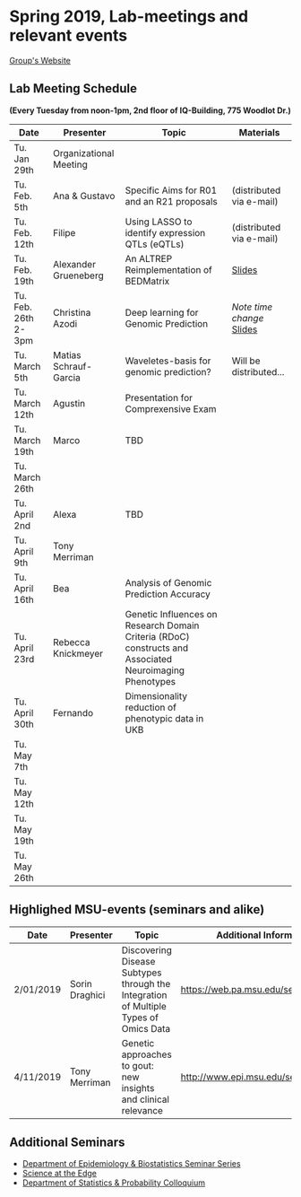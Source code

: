 # Spring 2019, Lab-meetings and relevant events



[Group's Website](http://quantgen.github.io/)

## Lab Meeting Schedule

**(Every Tuesday from noon-1pm, 2nd floor of IQ-Building, 775 Woodlot Dr.)**

| Date           | Presenter     |  Topic        |  Materials    |
| -------------  | ------------- | ------------- | ------------- |
| Tu. Jan 29th  | Organizational Meeting|
| Tu. Feb. 5th  |  Ana & Gustavo | Specific Aims for  R01 and an R21 proposals | (distributed via e-mail) |
| Tu. Feb. 12th  | Filipe | Using LASSO to identify expression QTLs (eQTLs) |  (distributed via e-mail) |
| Tu. Feb. 19th  |  Alexander Grueneberg | An ALTREP Reimplementation of BEDMatrix | [Slides](https://slides.agrueneberg.info/2019-02-19-bedmatrix-altrep-reimplementation.html#1) |
| Tu. Feb. 26th 2-3pm |  Christina Azodi | Deep learning for Genomic Prediction | *Note time change* [Slides](https://github.com/azodichr/azodichr.github.io/blob/master/QuantGen_190226.pdf)|
| Tu. March 5th  | Matias Schrauf-Garcia | Waveletes-basis for genomic prediction? | Will be distributed...|
| Tu. March 12th  |Agustin  | Presentation for Comprexensive Exam |  |
| Tu. March 19th | Marco | TBD |  |
| Tu. March 26th  |  |  |  |
| Tu. April 2nd  | Alexa | TBD |  |
| Tu. April 9th   | Tony Merriman |  |  |
| Tu. April 16th   | Bea |Analysis of Genomic Prediction Accuracy |  |
| Tu. April 23rd   | Rebecca Knickmeyer | Genetic Influences on Research Domain Criteria (RDoC) constructs and Associated Neuroimaging Phenotypes |  |
| Tu. April 30th    |Fernando  |Dimensionality reduction of phenotypic data in UKB |  |
| Tu. May 7th  |  | |  |
| Tu. May 12th |  | |  |
| Tu. May 19th |  | |  |
| Tu. May 26th |  | |  |


## Highlighed MSU-events (seminars and alike)

| Date | Presenter | Topic | Additional Information |
| -------------  | ------------- | ------------- | ------------- |
| 2/01/2019  | Sorin Draghici | Discovering Disease Subtypes through the Integration of Multiple Types of Omics Data | https://web.pa.msu.edu/seminars/edge/ |
| 4/11/2019  | Tony Merriman | Genetic approaches to gout: new insights and clinical relevance | http://www.epi.msu.edu/seminars/ |

## Additional Seminars

* [Department of Epidemiology & Biostatistics Seminar Series](http://www.epi.msu.edu/seminars/)
* [Science at the Edge](https://web.pa.msu.edu/seminars/edge/)
* [Department of Statistics & Probability Colloquium](https://stt.natsci.msu.edu/events/upcoming-events/)



